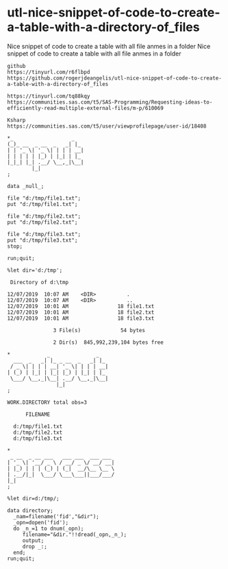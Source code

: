 # utl-nice-snippet-of-code-to-create-a-table-with-a-directory-of_files
Nice snippet of code to create a table with all file anmes in a folder 
    Nice snippet of code to create a table with all file anmes in a folder                                                    
                                                                                                                              
    github                                                                                                                    
    https://tinyurl.com/r6flbpd                                                                                               
    https://github.com/rogerjdeangelis/utl-nice-snippet-of-code-to-create-a-table-with-a-directory-of_files                   
                                                                                                                              
    https://tinyurl.com/tq88kqy                                                                                               
    https://communities.sas.com/t5/SAS-Programming/Requesting-ideas-to-efficiently-read-multiple-external-files/m-p/610069    
                                                                                                                              
    Ksharp                                                                                                                    
    https://communities.sas.com/t5/user/viewprofilepage/user-id/18408                                                         
                                                                                                                              
    *_                   _                                                                                                    
    (_)_ __  _ __  _   _| |_                                                                                                  
    | | '_ \| '_ \| | | | __|                                                                                                 
    | | | | | |_) | |_| | |_                                                                                                  
    |_|_| |_| .__/ \__,_|\__|                                                                                                 
            |_|                                                                                                               
    ;                                                                                                                         
                                                                                                                              
    data _null_;                                                                                                              
                                                                                                                              
    file "d:/tmp/file1.txt";                                                                                                  
    put "d:/tmp/file1.txt";                                                                                                   
                                                                                                                              
    file "d:/tmp/file2.txt";                                                                                                  
    put "d:/tmp/file2.txt";                                                                                                   
                                                                                                                              
    file "d:/tmp/file3.txt";                                                                                                  
    put "d:/tmp/file3.txt";                                                                                                   
    stop;                                                                                                                     
                                                                                                                              
    run;quit;                                                                                                                 
                                                                                                                              
    %let dir='d:/tmp';                                                                                                        
                                                                                                                              
     Directory of d:\tmp                                                                                                      
                                                                                                                              
    12/07/2019  10:07 AM    <DIR>          .                                                                                  
    12/07/2019  10:07 AM    <DIR>          ..                                                                                 
    12/07/2019  10:01 AM                18 file1.txt                                                                          
    12/07/2019  10:01 AM                18 file2.txt                                                                          
    12/07/2019  10:01 AM                18 file3.txt                                                                          
                                                                                                                              
                   3 File(s)             54 bytes                                                                             
                                                                                                                              
                   2 Dir(s)  845,992,239,104 bytes free                                                                       
                                                                                                                              
    *            _               _                                                                                            
      ___  _   _| |_ _ __  _   _| |_                                                                                          
     / _ \| | | | __| '_ \| | | | __|                                                                                         
    | (_) | |_| | |_| |_) | |_| | |_                                                                                          
     \___/ \__,_|\__| .__/ \__,_|\__|                                                                                         
                    |_|                                                                                                       
    ;                                                                                                                         
                                                                                                                              
    WORK.DIRECTORY total obs=3                                                                                                
                                                                                                                              
          FILENAME                                                                                                            
                                                                                                                              
      d:/tmp/file1.txt                                                                                                        
      d:/tmp/file2.txt                                                                                                        
      d:/tmp/file3.txt                                                                                                        
                                                                                                                              
    *                                                                                                                         
     _ __  _ __ ___   ___ ___  ___ ___                                                                                        
    | '_ \| '__/ _ \ / __/ _ \/ __/ __|                                                                                       
    | |_) | | | (_) | (_|  __/\__ \__ \                                                                                       
    | .__/|_|  \___/ \___\___||___/___/                                                                                       
    |_|                                                                                                                       
    ;                                                                                                                         
                                                                                                                              
    %let dir=d:/tmp/;                                                                                                         
                                                                                                                              
    data directory;                                                                                                           
      _nam=filename('fid',"&dir");                                                                                            
      _opn=dopen('fid');                                                                                                      
      do _n_=1 to dnum(_opn);                                                                                                 
         filename="&dir."!!dread(_opn,_n_);                                                                                   
         output;                                                                                                              
         drop _:;                                                                                                             
      end;                                                                                                                    
    run;quit;                                                                                                                 
                                                                                                                              
                                                                                                                              
